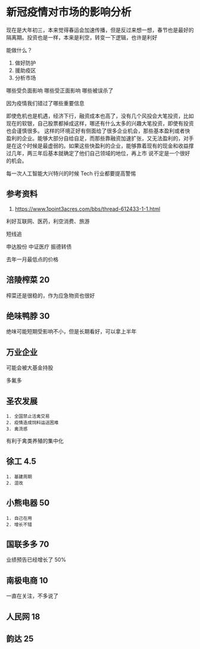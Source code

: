 # 新冠疫情对市场的影响分析

<!--
ID: ee64bbd0-713c-42b4-96e8-fc8949b3b0e0
Status: draft
Date: 2020-02-02T00:00:00
Modified: 2020-07-29T23:37:30
wp_id: 1732
-->

现在是大年初三，本来觉得春运会加速传播，但是反过来想一想，春节也是最好的隔离期。投资也是一样，本来是利空，转变一下逻辑，也许是利好

能做什么？

1. 做好防护
2. 援助疫区
3. 分析市场

哪些受负面影响
哪些受正面影响
哪些被误杀了

因为疫情我们错过了哪些重要信息

即使危机也是机遇，经济下行，融资成本也高了，没有几个风投会大笔投资，比如现在的软银，自己股票都掉成这样，哪还有什么太多的兴趣大笔投资，即使有投资也会谨慎很多。
这样的环境正好有侧面给了很多企业机会，那些基本盈利或者快盈利的企业。能够大部分自给自足，而那些靠融资加速扩张，又无法盈利的，对手是在这个时候是最虚弱的。如果这些快盈利的企业，能够靠着现有的现金和收益撑过几年，两三年后基本就确定了他们自己领域的地位，再上市 说不定是一个很好的机会。

每一次人工智能大兴特兴的时候 Tech 行业都要提高警惕

## 参考资料

1. https://www.1point3acres.com/bbs/thread-612433-1-1.html


利好互联网、医药，利空消费、旅游

短线追

申达股份
中证医疗
振德转债

去年一月最低点的价格

## 涪陵榨菜 20

榨菜还是很稳的，作为应急物资也很好

## 绝味鸭脖 30

绝味可能短期受影响不小，但是长期看好，可以拿上半年

## 万业企业

可能会被大基金持股

多氟多

## 圣农发展

	1. 全国禁止活禽交易
	2. 疫情造成饲料运送困难
	3. 禽流感

有利于禽类养殖的集中化

## 徐工 4.5

	1. 基建周期
	2. 混改

## 小熊电器 50

	1. 自己在用
	2. 增长不错

## 国联多多 70

业绩预告已经增长了 50% 

## 南极电商 10

一直在关注，不多说了

## 人民网 18

## 韵达 25
